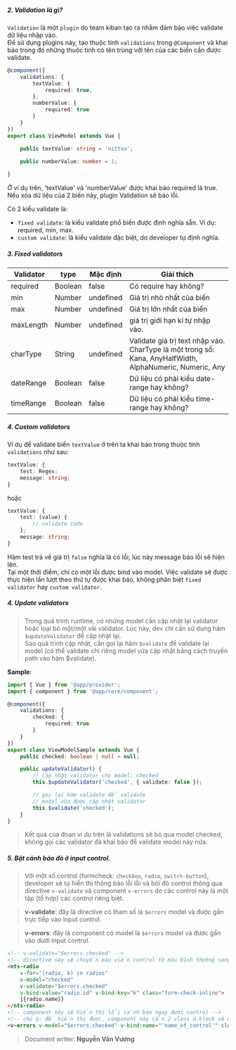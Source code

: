 ##### 2. Validation là gì?

`Validation` là một `plugin` do team kiban tạo ra nhằm đảm bảo việc validate dữ liệu nhập vào.  
Để sử dụng plugins này, tạo thuộc tính `validations` trong `@Component` 
và khai báo trong đó những thuộc tính có tên trùng với tên của các biến cần được validate.

```typescript
@component({
    validations: {
        textValue: {
            required: true,
        },
        numberValue: {
            required: true
        }
    }
})
export class ViewModel extends Vue {
    
    public textValue: string = 'nittsu';

    public numberValue: number = 1;

}
```
Ở ví dụ trên, 'textValue' và 'numberValue' được khai báo required là true. Nếu xóa dữ liệu của 2 biến này, plugin Validation sẽ báo lỗi.


Có 2 kiểu validate là:
- `fixed validate`: là kiểu validate phổ biến được định nghĩa sẵn. Ví dụ: required, min, max.
- `custom validate`: là kiểu validate đặc biệt, do developer tự định nghĩa.


##### 3. Fixed validators
Validator | type | Mặc định |Giải thích
----|----|---------| ------------
required | Boolean | false | Có require hay không? 
min | Number | undefined | Giá trị nhỏ nhất của biến
max | Number | undefined | Giá trị lớn nhất của biến
maxLength | Number | undefined | giá trị giới hạn kí tự nhập vào.
charType | String | undefined |Validate giá trị text nhập vào. CharType là một trong số: Kana, AnyHalfWidth, AlphaNumeric, Numeric, Any
dateRange | Boolean | false |Dữ liệu có phải kiểu date-range hay không?
timeRange | Boolean | false |Dữ liệu có phải kiểu time-range hay không?


##### 4. Custom validators
Ví dụ để validate biến `textValue` ở trên ta khai báo trong thuộc tính `validations` như sau:  
```typescript
textValue: {
    test: Regex;
    message: string;
}
```
hoặc 
```typescript
textValue: {
    test: (value) {
        // validate code
    };
    message: string;
}
```
Hàm test trả về giá trị `false` nghĩa là có lỗi, lúc này message báo lỗi sẽ hiện lên.  
Tại một thời điểm, chỉ có một lỗi được bind vào model. Việc validate sẽ được thực hiện lần lượt theo thứ tự được khai báo, không phân biệt `fixed validator` hay `custom validator`.
##### 4. Update validators
> Trong quá trình runtime, có những model cần cập nhật lại validator hoặc loại bỏ một/một vài validator. Lúc này, dev chỉ cần sử dụng hàm `$updateValidator` để cập nhật lại.
<br />Sau quá trình cập nhật, cần gọi lại hàm `$validate` để validate lại model (có thể validate chỉ riêng model vừa cập nhật bằng cách truyền path vào hàm $validate).

**Sample**:
```typescript
import { Vue } from '@app/provider';
import { component } from '@app/core/component';

@component({
    validations: {
        checked: {
            required: true
        }
    }
})
export class ViewModelSample extends Vue {
    public checked: boolean | null = null;

    public updateValidator() {
        // cập nhật validator cho model: checked
        this.$updateValidator('checked', { validate: false });

        // gọi lại hàm validate để validate
        // model vừa được cập nhật validator
        this.$validate('checked');
    }
}
```
> Kết quả của đoạn ví dụ trên là validations sẽ bỏ qua model checked, không gọi các validator đã khai báo để validate model này nữa.

##### 5. Bật cảnh báo đỏ ở input control.
> Với một số control (formcheck: `checkbox`, `radio`, `switch-button`), developer sẽ tự hiển thị thông báo lỗi lỗi và bôi đỏ control thông qua directive `v-validate` và component `v-errors` do các control này là một tập (tổ hợp) các control riêng biệt.

> **v-validate**: đây là directive có tham số là `$errors` model và được gắn trực tiếp vào input control.

> **v-errors**: đây là component có model là `$errors` model và được gắn vào dưới input control.

```html
<!-- v-validate="$errors.checked" -->
<!-- directive này sẽ chuyển màu viền control từ màu bình thường sang màu đỏ để kích thích thị giác người dùng -->
<nts-radio 
    v-for="(radio, k) in radios"
    v-model="checked"
    v-validate="$errors.checked"
    v-bind:value="radio.id" v-bind:key="k" class="form-check-inline">
    {{radio.name}}
</nts-radio>
<!-- component này sẽ hiển thị lỗi cảnh báo ngay dưới control -->
<!-- chú ý: để hiển thị được, component này cần 2 class d-block và mt-0 -->
<v-errors v-model="$errors.checked" v-bind:name="'name_of_control'" class="d-block mt-0" />
```

> Document writer: **Nguyễn Văn Vương**

<div class="mb-3 mt-3"></div>